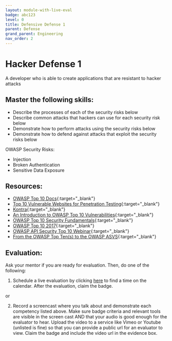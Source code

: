 ```yaml
---
layout: module-with-live-eval
badge: abc123
level: 0
title: Defensive Defense 1
parent: Defense
grand_parent: Engineering
nav_order: 2
---
```

# Hacker Defense 1

A developer who is able to create applications that are resistant to hacker attacks

## Master the following skills:

- Describe the processes of each of the security risks below
- Describe common attacks that hackers can use for each security risk below
- Demonstrate how to perform attacks using the security risks below
- Demonstrate how to defend against attacks that exploit the security risks below

OWASP Security Risks:

- Injection
- Broken Authentication
- Sensitive Data Exposure

## Resources:

- [OWASP Top 10 Docs](https://owasp.org/www-project-top-ten/){:target="\_blank"}
- [Top 10 Vulnerable Websites for Penetration Testing](https://securitytrails.com/blog/vulnerable-websites-for-penetration-testing){:target="\_blank"}
- [Kontra](https://application.security/free-application-security-training){:target="\_blank"}
- [An Introduction to OWASP Top 10 Vulnerabilities](https://www.udemy.com/course/an-introduction-to-owasp-top-10-vulnerabilities/){:target="\_blank"}
- [OWASP Top 10 Security Fundamentals](https://codered.eccouncil.org/CourseDetails/owasp-top-10-security-fundamentals){:target="\_blank"}
- [OWASP Top 10 2017](https://www.youtube.com/watch?v=rWHvp7rUka8&list=PLyqga7AXMtPPuibxp1N0TdyDrKwP9H_jD){:target="\_blank"}
- [OWASP API Security Top 10 Webinar](https://www.youtube.com/watch?v=zTkv_9ChVPY){:target="\_blank"}
- [From the OWASP Top Ten(s) to the OWASP ASVS](https://www.youtube.com/watch?v=nvzMN5Z8DJI){:target="\_blank"}

## Evaluation:

Ask your mentor if you are ready for evaluation. Then, do one of the following:

1. Schedule a live evaluation by clicking [here](https://api.logro.io/widget/appointment/codex-evals/full-stack) to find a time on the calendar. After the evaluation, claim the badge.

or

2. Record a screencast where you talk about and demonstrate each competency listed above. Make sure badge criteria and relevant tools are visible in the screen cast AND that your audio is good enough for the evaluator to hear. Upload the video to a service like Vimeo or Youtube (unlisted is fine) so that you can provide a public url for an evaluator to view. Claim the badge and include the video url in the evidence box.
